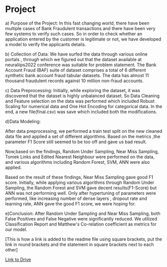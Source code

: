 # Project
a) Purpose of the Project:
In this fast changing world, there have been multiple cases of Bank Fraudulent transactions and there have been very few systems to verify such cases.
So in order to check whether an application entered by the customer is legitimate or not, we have developed a model to verify the applicants details.

b) Collection of Data:
We have surfed the data through various online portals , through which we figured out
that the dataset available at neuraliips2022 conference was suitable for problem statement.
The Bank Account Fraud (BAF) suite of dataset comprises a total of 6 different synthetic bank account fraud tabular datasets.
The data has almost 11 thousand fraudulent records against 10 million non-fraud accounts.

c) Data Preprocessing:
Initially, while exploring the dataset, it was discovered that the dataset is highly unbalanced dataset. So Data Cleaning  and Feature selection on the data was performed which included Robust Scaling for numerical data and One Hot Encoding for categorical data. 
In the end, a new file(final.csv) was save which included both the modifications.

d)Data Modeling:

After data preprocessing, we performed a train test split on the new cleaned data file and applied a set of different algorithms.
Based on the metrics ,the parameter F1 Score still seemed to be too off and gave us bad result.

Now,based on the findings, Random Under Sampling, Near Miss Sampling, Tomek Links and Edited Nearest Neighbour were performed on the data, and various algorithms including Random Forest, SVM, ANN were also applied.

Based on the result of these findings, Near Miss Sampling gave good F1 score. 
Initially, while applying various algorithms through Random Under Sampling, the Random Forest and SVM gave decent results(F1-Score) but ANN was not performing well.
Only after hypertuning of parameters were performed, like increasing number of dense layers , dropout rate and learning rate, ANN gave the good F1 score, we were hoping for.

e)Conclusion:
After Random Under Sampling and Near Miss Sampling, both False Positives and False Negative were significantly reduced.
We utilized Classification Report and Matthew's Co-relation coefficient as metrics for our model.


[This is how a link is added to the readme file using square brackets, 
put the link in round brackets and the statement in square brackets next to each other]

[Link to Drive](https://drive.google.com/drive/folders/1JDCJN3Dx7XG-XaYMHgghcKy20O3S73xU?usp=drive_link)


 





